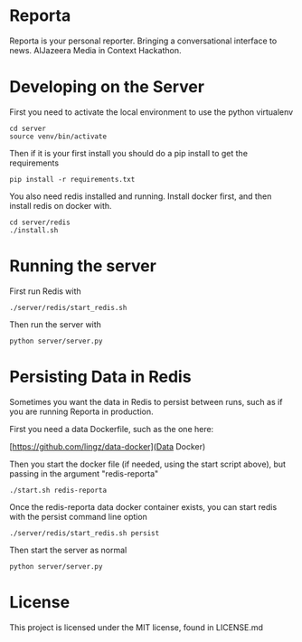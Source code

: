 Reporta
=================

Reporta is your personal reporter. Bringing a conversational interface to news. AlJazeera Media in Context Hackathon. 

Developing on the Server
========================

First you need to activate the local environment to use the python virtualenv

```
cd server
source venv/bin/activate
```

Then if it is your first install you should do a pip install to get the requirements

```
pip install -r requirements.txt
```

You also need redis installed and running. Install docker first, and then install
redis on docker with.

```
cd server/redis
./install.sh
```

Running the server
==================

First run Redis with
```
./server/redis/start_redis.sh
```

Then run the server with

```
python server/server.py
```

Persisting Data in Redis
========================

Sometimes you want the data in Redis to persist between runs, such as if you are
running Reporta in production.

First you need a data Dockerfile, such as the one here:

[https://github.com/lingz/data-docker](Data Docker)

Then you start the docker file (if needed, using the start script above), but passing
in the argument "redis-reporta"

```
./start.sh redis-reporta
```

Once the redis-reporta data docker container exists, you can start redis with the persist
command line option

```
./server/redis/start_redis.sh persist
```

Then start the server as normal

```
python server/server.py
```

License
=======

This project is licensed under the MIT license, found in LICENSE.md
